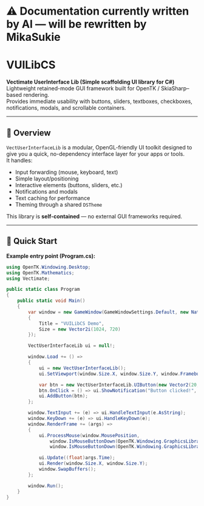 # ⚠️ Documentation currently written by AI — will be rewritten by MikaSukie

# VUILibCS
**Vectimate UserInterface Lib (Simple scaffolding UI library for C#)**  
Lightweight retained-mode GUI framework built for OpenTK / SkiaSharp–based rendering.  
Provides immediate usability with buttons, sliders, textboxes, checkboxes, notifications, modals, and scrollable containers.

---

## 🧩 Overview

`VectUserInterfaceLib` is a modular, OpenGL-friendly UI toolkit designed to give you a quick, no-dependency interface layer for your apps or tools.  
It handles:
- Input forwarding (mouse, keyboard, text)
- Simple layout/positioning
- Interactive elements (buttons, sliders, etc.)
- Notifications and modals
- Text caching for performance
- Theming through a shared `DSTheme`

This library is **self-contained** — no external GUI frameworks required.

---

## 🚀 Quick Start

**Example entry point (Program.cs):**

```csharp
using OpenTK.Windowing.Desktop;
using OpenTK.Mathematics;
using Vectimate;

public static class Program
{
    public static void Main()
    {
        var window = new GameWindow(GameWindowSettings.Default, new NativeWindowSettings()
        {
            Title = "VUILibCS Demo",
            Size = new Vector2i(1024, 720)
        });

        VectUserInterfaceLib ui = null!;

        window.Load += () =>
        {
            ui = new VectUserInterfaceLib();
            ui.SetViewport(window.Size.X, window.Size.Y, window.FramebufferSize.X, window.FramebufferSize.Y);

            var btn = new VectUserInterfaceLib.UIButton(new Vector2(20, 60), new Vector2(200, 40), "Click me!");
            btn.OnClick = () => ui.ShowNotification("Button clicked!", "tr");
            ui.AddButton(btn);
        };

        window.TextInput += (e) => ui.HandleTextInput(e.AsString);
        window.KeyDown += (e) => ui.HandleKeyDown(e);
        window.RenderFrame += (args) =>
        {
            ui.ProcessMouse(window.MousePosition, 
                window.IsMouseButtonDown(OpenTK.Windowing.GraphicsLibraryFramework.MouseButton.Left),
                window.IsMouseButtonDown(OpenTK.Windowing.GraphicsLibraryFramework.MouseButton.Right));

            ui.Update((float)args.Time);
            ui.Render(window.Size.X, window.Size.Y);
            window.SwapBuffers();
        };

        window.Run();
    }
}

